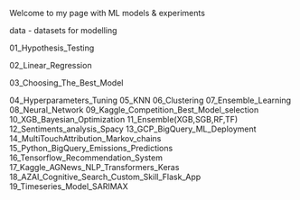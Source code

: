 Welcome to my page with ML models & experiments

data - datasets for modelling

01_Hypothesis_Testing

02_Linear_Regression

03_Choosing_The_Best_Model

04_Hyperparameters_Tuning
05_KNN
06_Clustering
07_Ensemble_Learning
08_Neural_Network
09_Kaggle_Competition_Best_Model_selection
10_XGB_Bayesian_Optimization
11_Ensemble(XGB,SGB,RF,TF)
12_Sentiments_analysis_Spacy
13_GCP_BigQuery_ML_Deployment
14_MultiTouchAttribution_Markov_chains
15_Python_BigQuery_Emissions_Predictions
16_Tensorflow_Recommendation_System
17_Kaggle_AGNews_NLP_Transformers_Keras
18_AZAI_Cognitive_Search_Custom_Skill_Flask_App
19_Timeseries_Model_SARIMAX
